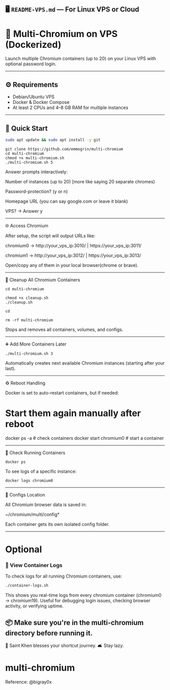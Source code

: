 ## 🖥️ `README-VPS.md` — For Linux VPS or Cloud

# 🧱 Multi-Chromium on VPS (Dockerized)

Launch multiple Chromium containers (up to 20) on your Linux VPS with optional password login.

---

## ⚙️ Requirements

- Debian/Ubuntu VPS
- Docker & Docker Compose
- At least 2 CPUs and 4–8 GB RAM for multiple instances

---

## 🚀 Quick Start

```bash
sudo apt update && sudo apt install -y git
```
```
git clone https://github.com/emmogrin/multi-chromium
cd multi-chromium
chmod +x multi-chromium.sh
./multi-chromium.sh 5
```

Answer prompts interactively:

Number of instances (up to 20) [more like saying 20 separate chromes)

Password-protection? (y or n)

Homepage URL (you can say google.com or leave it blank)

VPS? → Answer y




---

🌐 Access Chromium

After setup, the script will output URLs like:

chromium0 → http://your_vps_ip:3010/ | https://your_vps_ip:3011/

chromium1 → http://your_vps_ip:3012/ | https://your_vps_ip:3013/

Open/copy any of them in your local browser(chrome or brave).


---

🧹 Cleanup All Chromium Containers

```
cd multi-chromium 
```
```
chmod +x cleanup.sh
./cleanup.sh
```
```
cd 
```
```
rm -rf multi-chromium
```
Stops and removes all containers, volumes, and configs.


---

➕ Add More Containers Later
```
./multi-chromium.sh 3
```
Automatically creates next available Chromium instances (starting after your last).


---

♻️ Reboot Handling

Docker is set to auto-restart containers, but if needed:

# Start them again manually after reboot
docker ps -a                  # check containers
docker start chromium0        # start a container


---

🧪 Check Running Containers
```
docker ps
```
To see logs of a specific instance:
```
docker logs chromium0

```
---

📁 Configs Location

All Chromium browser data is saved in:

~/chromium/multi/config*

Each container gets its own isolated config folder.


---

# Optional 

### 🧾 View Container Logs

To check logs for all running Chromium containers, use:

```bash
./container-logs.sh
```
This shows you real-time logs from every chromium container (chromium0 → chromium19).
Useful for debugging login issues, checking browser activity, or verifying uptime.

📦 Make sure you're in the multi-chromium directory before running it.
---


🌟 Saint Khen blesses your shortcut journey.
🛋️ Stay lazy.
# multi-chromium
Reference: @bigray0x 
